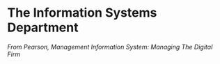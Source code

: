 # The Information Systems Department

*From Pearson, Management Information System: Managing The Digital Firm*
